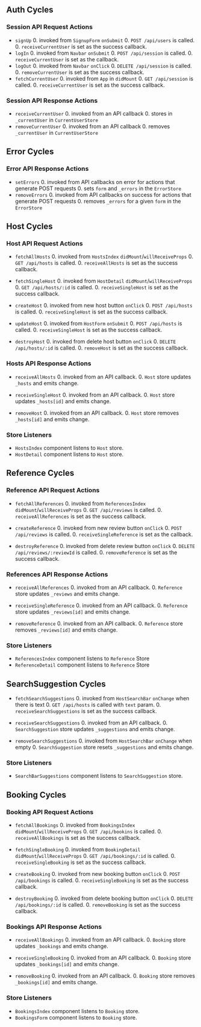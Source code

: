 

## Auth Cycles

### Session API Request Actions

* `signUp`
  0. invoked from `SignupForm` `onSubmit`
  0. `POST /api/users` is called.
  0. `receiveCurrentUser` is set as the success callback.
* `logIn`
  0. invoked from `Navbar` `onSubmit`
  0. `POST /api/session` is called.
  0. `receiveCurrentUser` is set as the callback.
* `logOut`
  0. invoked from `Navbar` `onClick`
  0. `DELETE /api/session` is called.
  0. `removeCurrentUser` is set as the success callback.
* `fetchCurrentUser`
  0. invoked from `App` in `didMount`
  0. `GET /api/session` is called.
  0. `receiveCurrentUser` is set as the success callback.

### Session API Response Actions

* `receiveCurrentUser`
  0. invoked from an API callback
  0. stores in `_currentUser` in `CurrentUserStore`
* `removeCurrentUser`
  0. invoked from an API callback
  0. removes `_currentUser` in `CurrentUserStore`

## Error Cycles

### Error API Response Actions
* `setErrors`
  0. invoked from API callbacks on error for actions that generate POST requests
  0. sets `form` and `_errors` in the `ErrorStore`
* `removeErrors`
  0. invoked from API callbacks on success for actions that generate POST requests
  0. removes `_errors` for a given `form` in the `ErrorStore`

## Host Cycles

### Host API Request Actions

* `fetchAllHosts`
  0. invoked from `HostsIndex` `didMount`/`willReceiveProps`
  0. `GET /api/hosts` is called.
  0. `receiveAllHosts` is set as the success callback.


* `fetchSingleHost`
  0. invoked from `HostDetail` `didMount`/`willReceiveProps`
  0. `GET /api/hosts/:id` is called.
  0. `receiveSingleHost` is set as the success callback.

* `createHost`
  0. invoked from new host button `onClick`
  0. `POST /api/hosts` is called.
  0. `receiveSingleHost` is set as the success callback.

* `updateHost`
  0. invoked from `HostForm` `onSubmit`
  0. `POST /api/hosts` is called.
  0. `receiveSingleHost` is set as the success callback.

* `destroyHost`
  0. invoked from delete host button `onClick`
  0. `DELETE /api/hosts/:id` is called.
  0. `removeHost` is set as the success callback.

### Hosts API Response Actions

* `receiveAllHosts`
  0. invoked from an API callback.
  0. `Host` store updates `_hosts` and emits change.

* `receiveSingleHost`
  0. invoked from an API callback.
  0. `Host` store updates `_hosts[id]` and emits change.

* `removeHost`
  0. invoked from an API callback.
  0. `Host` store removes `_hosts[id]` and emits change.

### Store Listeners

* `HostsIndex` component listens to `Host` store.
* `HostDetail` component listens to `Host` store.


## Reference Cycles

### Reference API Request Actions

* `fetchAllReferences`
  0. invoked from `ReferencesIndex` `didMount`/`willReceiveProps`
  0. `GET /api/reviews` is called.
  0. `receiveAllReferences` is set as the success callback.


* `createReference`
  0. invoked from new review button `onClick`
  0. `POST /api/reviews` is called.
  0. `receiveSingleReference` is set as the callback.



* `destroyReference`
  0. invoked from delete review button `onClick`
  0. `DELETE /api/reviews/:reviewId` is called.
  0. `removeReference` is set as the success callback.

### References API Response Actions

* `receiveAllReferences`
  0. invoked from an API callback.
  0. `Reference` store updates `_reviews` and emits change.

* `receiveSingleReference`
  0. invoked from an API callback.
  0. `Reference` store updates `_reviews[id]` and emits change.

* `removeReference`
  0. invoked from an API callback.
  0. `Reference` store removes `_reviews[id]` and emits change.

### Store Listeners

* `ReferencesIndex` component listens to `Reference` Store
* `ReferenceDetail` component listens to `Reference` Store


## SearchSuggestion Cycles

* `fetchSearchSuggestions`
  0. invoked from `HostSearchBar` `onChange` when there is text
  0. `GET /api/hosts` is called with `text` param.
  0. `receiveSearchSuggestions` is set as the success callback.

* `receiveSearchSuggestions`
  0. invoked from an API callback.
  0. `SearchSuggestion` store updates `_suggestions` and emits change.

* `removeSearchSuggestions`
  0. invoked from `HostSearchBar` `onChange` when empty
  0. `SearchSuggestion` store resets `_suggestions` and emits change.

### Store Listeners

* `SearchBarSuggestions` component listens to `SearchSuggestion` store.

## Booking Cycles

### Booking API Request Actions

* `fetchAllBookings`
  0. invoked from `BookingsIndex` `didMount`/`willReceiveProps`
  0. `GET /api/bookins` is called.
  0. `receiveAllBookings` is set as the success callback.


* `fetchSingleBooking`
  0. invoked from `BookingDetail` `didMount`/`willReceiveProps`
  0. `GET /api/bookings/:id` is called.
  0. `receiveSingleBooking` is set as the success callback.

* `createBooking`
  0. invoked from new booking button `onClick`
  0. `POST /api/bookings` is called.
  0. `receiveSingleBooking` is set as the success callback.


* `destroyBooking`
  0. invoked from delete booking button `onClick`
  0. `DELETE /api/bookings/:id` is called.
  0. `removeBooking` is set as the success callback.

### Bookings API Response Actions

* `receiveAllBookings`
  0. invoked from an API callback.
  0. `Booking` store updates `_bookings` and emits change.

* `receiveSingleBooking`
  0. invoked from an API callback.
  0. `Booking` store updates `_bookings[id]` and emits change.

* `removeBooking`
  0. invoked from an API callback.
  0. `Booking` store removes `_bookings[id]` and emits change.

### Store Listeners

* `BookingsIndex` component listens to `Booking` store.
* `BookingsForm` component listens to `Booking` store.
